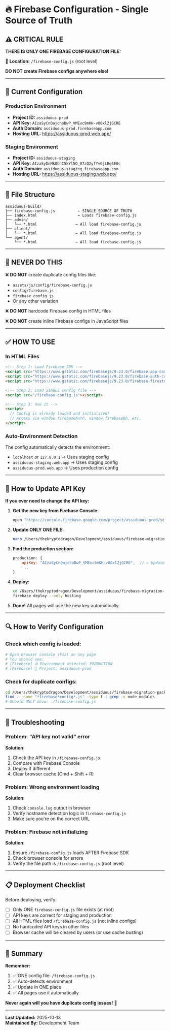 # 🔥 Firebase Configuration - Single Source of Truth

## ⚠️ CRITICAL RULE

**THERE IS ONLY ONE FIREBASE CONFIGURATION FILE:**

📍 **Location:** `/firebase-config.js` (root level)

**DO NOT create Firebase configs anywhere else!**

---

## 🎯 Current Configuration

### Production Environment
- **Project ID:** `assiduous-prod`
- **API Key:** `AIzaSyCnQajchoBwP_VMEvc9mKH-vO0xlZjGCRE`
- **Auth Domain:** `assiduous-prod.firebaseapp.com`
- **Hosting URL:** https://assiduous-prod.web.app/

### Staging Environment
- **Project ID:** `assiduous-staging`
- **API Key:** `AIzaSyDnMkQbhC5kYl5O_07zQ2yfYvGjLRq6E0c`
- **Auth Domain:** `assiduous-staging.firebaseapp.com`
- **Hosting URL:** https://assiduous-staging.web.app/

---

## 📂 File Structure

```
assiduous-build/
├── firebase-config.js          ← SINGLE SOURCE OF TRUTH
├── index.html                  ← Loads firebase-config.js
├── admin/
│   └── *.html                 ← All load firebase-config.js
├── client/
│   └── *.html                 ← All load firebase-config.js
└── agent/
    └── *.html                 ← All load firebase-config.js
```

---

## 🚫 NEVER DO THIS

❌ **DO NOT** create duplicate config files like:
- `assets/js/config/firebase-config.js`
- `config/firebase.js`
- `firebase.config.js`
- Or any other variation

❌ **DO NOT** hardcode Firebase config in HTML files

❌ **DO NOT** create inline Firebase configs in JavaScript files

---

## ✅ HOW TO USE

### In HTML Files

```html
<!-- Step 1: Load Firebase SDK -->
<script src="https://www.gstatic.com/firebasejs/9.23.0/firebase-app-compat.js"></script>
<script src="https://www.gstatic.com/firebasejs/9.23.0/firebase-auth-compat.js"></script>
<script src="https://www.gstatic.com/firebasejs/9.23.0/firebase-firestore-compat.js"></script>

<!-- Step 2: Load SINGLE config file -->
<script src="/firebase-config.js"></script>

<!-- Step 3: Use it -->
<script>
  // Config is already loaded and initialized!
  // Access via window.firebaseAuth, window.firebaseDb, etc.
</script>
```

### Auto-Environment Detection

The config automatically detects the environment:
- `localhost` or `127.0.0.1` → Uses staging config
- `assiduous-staging.web.app` → Uses staging config
- `assiduous-prod.web.app` → Uses production config

---

## 🔧 How to Update API Key

**If you ever need to change the API key:**

1. **Get the new key from Firebase Console:**
   ```bash
   open "https://console.firebase.google.com/project/assiduous-prod/settings/general"
   ```

2. **Update ONLY ONE FILE:**
   ```bash
   nano /Users/thekryptodragon/Development/assiduous/firebase-migration-package/assiduous-build/firebase-config.js
   ```

3. **Find the production section:**
   ```javascript
   production: {
       apiKey: "AIzaSyCnQajchoBwP_VMEvc9mKH-vO0xlZjGCRE",  // ← Update this
       ...
   }
   ```

4. **Deploy:**
   ```bash
   cd /Users/thekryptodragon/Development/assiduous/firebase-migration-package/assiduous-build
   firebase deploy --only hosting
   ```

5. **Done!** All pages will use the new key automatically.

---

## 🔍 How to Verify Configuration

### Check which config is loaded:
```bash
# Open browser console (F12) on any page
# You should see:
# [Firebase] 🌐 Environment detected: PRODUCTION
# [Firebase] 📍 Project: assiduous-prod
```

### Check for duplicate configs:
```bash
cd /Users/thekryptodragon/Development/assiduous/firebase-migration-package/assiduous-build
find . -name "*firebase*config*.js" -type f | grep -v node_modules
# Should ONLY show: ./firebase-config.js
```

---

## 🐛 Troubleshooting

### Problem: "API key not valid" error

**Solution:**
1. Check the API key in `/firebase-config.js`
2. Compare with Firebase Console
3. Deploy if different
4. Clear browser cache (Cmd + Shift + R)

### Problem: Wrong environment loading

**Solution:**
1. Check `console.log` output in browser
2. Verify hostname detection logic in `firebase-config.js`
3. Make sure you're on the correct URL

### Problem: Firebase not initializing

**Solution:**
1. Ensure `/firebase-config.js` loads AFTER Firebase SDK
2. Check browser console for errors
3. Verify the file path is `/firebase-config.js` (root level)

---

## 📋 Deployment Checklist

Before deploying, verify:

- [ ] Only ONE `firebase-config.js` file exists (at root)
- [ ] API keys are correct for staging and production
- [ ] All HTML files load `/firebase-config.js` (not inline configs)
- [ ] No hardcoded API keys in other files
- [ ] Browser cache will be cleared by users (or use cache busting)

---

## 🎯 Summary

**Remember:**
1. ✅ ONE config file: `/firebase-config.js`
2. ✅ Auto-detects environment
3. ✅ Update in ONE place
4. ✅ All pages use it automatically

**Never again will you have duplicate config issues!** 🎉

---

**Last Updated:** 2025-10-13  
**Maintained By:** Development Team
